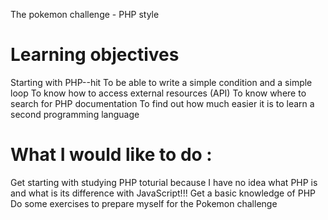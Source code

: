 The pokemon challenge - PHP style

# Learning objectives
Starting with PHP--hit
To be able to write a simple condition and a simple loop
To know how to access external resources (API)
To know where to search for PHP documentation
To find out how much easier it is to learn a second programming language

# What I would like to do :
Get starting with studying PHP toturial because I have no idea what PHP is and what is its difference with JavaScript!!!
Get a basic knowledge of PHP
Do some exercises to prepare myself for the Pokemon challenge
